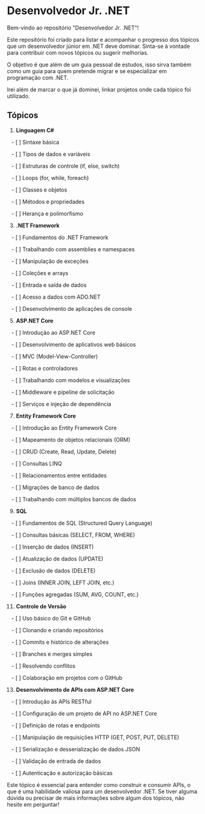 # Desenvolvedor Jr. .NET

Bem-vindo ao repositório "Desenvolvedor Jr. .NET"! 

Este repositório foi criado para listar e acompanhar o progresso dos tópicos que um desenvolvedor júnior em .NET deve dominar. Sinta-se à vontade para contribuir com novos tópicos ou sugerir melhorias.

O objetivo é que além de um guia pessoal de estudos, isso sirva também como um guia para quem pretende migrar e se especializar em programação com .NET.

Irei além de marcar o que já dominei, linkar projetos onde cada tópico foi utilizado.

## Tópicos

1. **Linguagem C#**
   
   - [ ] Sintaxe básica
   
   - [ ] Tipos de dados e variáveis
   
   - [ ] Estruturas de controle (if, else, switch)
   
   - [ ] Loops (for, while, foreach)
   
   - [ ] Classes e objetos
   
   - [ ] Métodos e propriedades
   
   - [ ] Herança e polimorfismo
   

3. **.NET Framework**

   - [ ] Fundamentos do .NET Framework
   
   - [ ] Trabalhando com assemblies e namespaces
   
   - [ ] Manipulação de exceções
   
   - [ ] Coleções e arrays
   
   - [ ] Entrada e saída de dados
   
   - [ ] Acesso a dados com ADO.NET
   
   - [ ] Desenvolvimento de aplicações de console
   

5. **ASP.NET Core**
   
   - [ ] Introdução ao ASP.NET Core
   
   - [ ] Desenvolvimento de aplicativos web básicos
   
   - [ ] MVC (Model-View-Controller)
   
   - [ ] Rotas e controladores
   
   - [ ] Trabalhando com modelos e visualizações
   
   - [ ] Middleware e pipeline de solicitação
   
   - [ ] Serviços e injeção de dependência
   

7. **Entity Framework Core**


   - [ ] Introdução ao Entity Framework Core
   
   - [ ] Mapeamento de objetos relacionais (ORM)
   
   - [ ] CRUD (Create, Read, Update, Delete)
   
   - [ ] Consultas LINQ
   
   - [ ] Relacionamentos entre entidades
   
   - [ ] Migrações de banco de dados
   
   - [ ] Trabalhando com múltiplos bancos de dados
   

9. **SQL**
    
   - [ ] Fundamentos de SQL (Structured Query Language)
   
   - [ ] Consultas básicas (SELECT, FROM, WHERE)
   
   - [ ] Inserção de dados (INSERT)
   
   - [ ] Atualização de dados (UPDATE)
   
   - [ ] Exclusão de dados (DELETE)
   
   - [ ] Joins (INNER JOIN, LEFT JOIN, etc.)
   
   - [ ] Funções agregadas (SUM, AVG, COUNT, etc.)
   

11. **Controle de Versão**
    
   - [ ] Uso básico do Git e GitHub
   
   - [ ] Clonando e criando repositórios
   
   - [ ] Commits e histórico de alterações
   
   - [ ] Branches e merges simples
   
   - [ ] Resolvendo conflitos
   
   - [ ] Colaboração em projetos com o GitHub
   

13. **Desenvolvimento de APIs com ASP.NET Core**
    
   - [ ] Introdução às APIs RESTful
   
   - [ ] Configuração de um projeto de API no ASP.NET Core
   
   - [ ] Definição de rotas e endpoints
   
   - [ ] Manipulação de requisições HTTP (GET, POST, PUT, DELETE)
   
   - [ ] Serialização e desserialização de dados JSON

   - [ ] Validação de entrada de dados
   
   - [ ] Autenticação e autorização básicas
   

Este tópico é essencial para entender como construir e consumir APIs, o que é uma habilidade valiosa para um desenvolvedor .NET. Se tiver alguma dúvida ou precisar de mais informações sobre algum dos tópicos, não hesite em perguntar!
